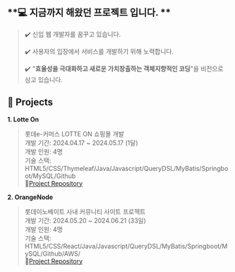 **💻 지금까지 해왔던 프로젝트 입니다.
**
----------------------------------------------------------

> ✔️  신입 웹 개발자를 꿈꾸고 있습니다.
>
> ✔️ 사용자의 입장에서 서비스를 개발하기 위해 노력합니다.
>
> ✔️ "**효율성을 극대화하고 새로운 가치창출하는 객체지향적인 코딩**"을 비전으로 삼고 있습니다.


**📍 Projects**
----------------------------------------------------------

**1. Lotte On**
> 롯데e-커머스 LOTTE ON 쇼핑몰 개발<br>
> 개발 기간: 2024.04.17 ~ 2024.05.17 (1달)<br>
> 개발 인원: 4명<br>
> 기술 스택: HTML5/CSS/Thymeleaf/Java/Javascript/QueryDSL/MyBatis/Springboot/MySQL/Github<br>
> 📝[Project Repository](https://github.com/Taeyoung20230727/myLotteOn)<br>


**2. OrangeNode**
> 롯데이노베이트 사내 커뮤니티 사이트 프로젝트<br>
> 개발 기간: 2024.05.20 ~ 2024.06.21 (33일)<br>
> 개발 인원: 4명<br>
> 기술 스택: HTML5/CSS/React/Java/Javascript/QueryDSL/MyBatis/Springboot/MySQL/Github/AWS/<br>
> 📝[Project Repository](   )<br>

